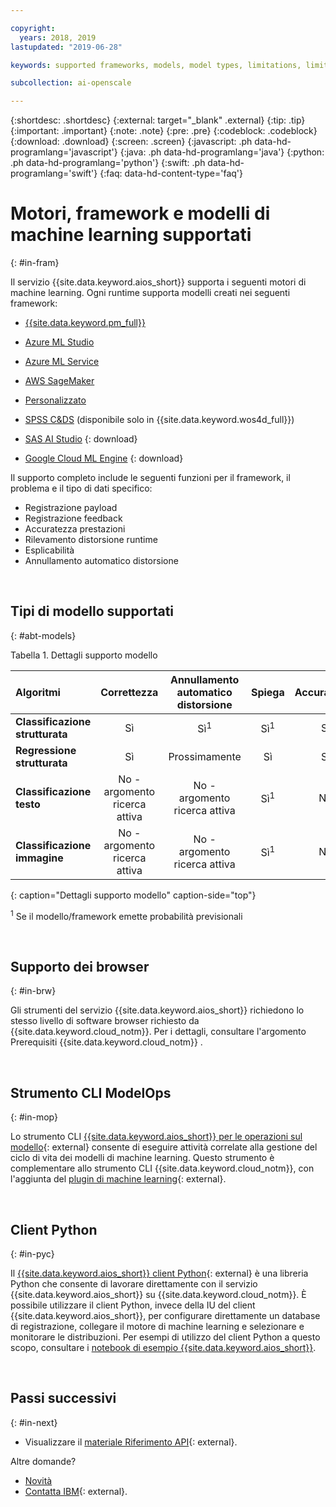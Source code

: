 ```yaml
---

copyright:
  years: 2018, 2019
lastupdated: "2019-06-28"

keywords: supported frameworks, models, model types, limitations, limits

subcollection: ai-openscale

---
```


{:shortdesc: .shortdesc}
{:external: target="_blank" .external}
{:tip: .tip}
{:important: .important}
{:note: .note}
{:pre: .pre}
{:codeblock: .codeblock}
{:download: .download}
{:screen: .screen}
{:javascript: .ph data-hd-programlang='javascript'}
{:java: .ph data-hd-programlang='java'}
{:python: .ph data-hd-programlang='python'}
{:swift: .ph data-hd-programlang='swift'}
{:faq: data-hd-content-type='faq'}

# Motori, framework e modelli di machine learning supportati
{: #in-fram}

Il servizio {{site.data.keyword.aios_short}} supporta i seguenti motori di machine learning. Ogni runtime supporta modelli creati nei seguenti framework:

- [{{site.data.keyword.pm_full}}](/docs/services/ai-openscale?topic=ai-openscale-frmwrks-wml#frmwrks-wml) 
- [Azure ML Studio](/docs/services/ai-openscale?topic=ai-openscale-frmwrks-azure#frmwrks-azure)
- [Azure ML Service](/docs/services/ai-openscale?topic=ai-openscale-frmwrks-azureservice#frmwrks-azureservice)
- [AWS SageMaker](/docs/services/ai-openscale?topic=ai-openscale-frmwrks-aws-sage#frmwrks-aws-sage)
- [Personalizzato](/docs/services/ai-openscale?topic=ai-openscale-frmwrks-custom#frmwrks-custom)
- [SPSS C&DS](/docs/services/ai-openscale?topic=ai-openscale-frmwrks-spss#frmwrks-spss) (disponibile solo in {{site.data.keyword.wos4d_full}})

- [SAS AI Studio](/docs/services/ai-openscale?topic=ai-openscale-frmwrks-sas#frmwrks-sas)
{: download}
- [Google Cloud ML Engine](/docs/services/ai-openscale?topic=ai-openscale-frmwrks-google#frmwrks-google)
{: download}

Il supporto completo include le seguenti funzioni per il framework, il problema e il tipo di dati specifico:

- Registrazione payload	
- Registrazione feedback	
- Accuratezza prestazioni	
- Rilevamento distorsione runtime	
- Esplicabilità	
- Annullamento automatico distorsione

<p>&nbsp;</p>


## Tipi di modello supportati
{: #abt-models}

Tabella 1. Dettagli supporto modello

| Algoritmi | **Correttezza** | **Annullamento automatico distorsione** | **Spiega** | **Accuratezza** |
|:---|:---:|:---:|:---:|:---:|
| **Classificazione strutturata** | Sì | Sì<sup>1</sup> | Sì<sup>1</sup> | Sì |
| **Regressione strutturata**     | Sì | Prossimamente | Sì | Sì |
| **Classificazione testo**       | No - argomento ricerca attiva | No - argomento ricerca attiva | Sì<sup>1</sup> | No |
| **Classificazione immagine**      | No - argomento ricerca attiva | No - argomento ricerca attiva | Sì<sup>1</sup> | No ||
{: caption="Dettagli supporto modello" caption-side="top"}

<sup>1</sup> Se il modello/framework emette probabilità previsionali

<p>&nbsp;</p>

## Supporto dei browser
{: #in-brw}

Gli strumenti del servizio {{site.data.keyword.aios_short}} richiedono lo stesso livello di software browser richiesto da {{site.data.keyword.cloud_notm}}. Per i dettagli, consultare l'argomento Prerequisiti {{site.data.keyword.cloud_notm}} [](/docs/overview?topic=overview-prereqs-platform#browsers-platform).

<p>&nbsp;</p>

## Strumento CLI ModelOps
{: #in-mop}

Lo strumento CLI [{{site.data.keyword.aios_short}} per le operazioni sul modello](https://github.com/IBM-Watson/aiopenscale-modelops-cli){: external} consente di eseguire attività correlate alla gestione del ciclo di vita dei modelli di machine learning. Questo strumento è complementare allo strumento CLI {{site.data.keyword.cloud_notm}}, con l'aggiunta del [plugin di machine learning](https://www.ibm.com/support/knowledgecenter/DSXDOC/analyze-data/ml_dlaas_environment.html){: external}.

<p>&nbsp;</p>

## Client Python
{: #in-pyc}

Il [{{site.data.keyword.aios_short}} client Python](http://ai-openscale-python-client.mybluemix.net/){: external} è una libreria Python che consente di lavorare direttamente con il servizio {{site.data.keyword.aios_short}} su {{site.data.keyword.cloud_notm}}. È possibile utilizzare il client Python, invece della IU del client  {{site.data.keyword.aios_short}}, per configurare direttamente un database di registrazione, collegare il motore di machine learning e selezionare e monitorare le distribuzioni. Per esempi di utilizzo del client Python a questo scopo, consultare i [notebook di esempio {{site.data.keyword.aios_short}}](https://github.com/pmservice/ai-openscale-tutorials/tree/master/notebooks).

<p>&nbsp;</p>

## Passi successivi
{: #in-next}

- Visualizzare il [materiale Riferimento API](https://{DomainName}/apidocs/ai-openscale){: external}.

Altre domande? 

- [Novità](/docs/services/ai-openscale?topic=ai-openscale-rn-relnotes)
- [Contatta IBM](https://www.ibm.com/account/reg/us-en/signup?formid=MAIL-watson){: external}.
